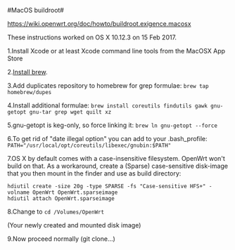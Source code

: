 #MacOS buildroot#

https://wiki.openwrt.org/doc/howto/buildroot.exigence.macosx

These instructions worked on OS X 10.12.3 on 15 Feb 2017.

1.Install Xcode or at least Xcode command line tools from the MacOSX App Store

2.[Install brew](https://brew.sh/).

3.Add duplicates repository to homebrew for grep formulae:
`brew tap homebrew/dupes`

4.Install additional formulae:
`brew install coreutils findutils gawk gnu-getopt gnu-tar grep wget quilt xz`

5.gnu-getopt is keg-only, so force linking it:
`brew ln gnu-getopt --force`

6.To get rid of "date illegal option" you can add to your .bash_profile:
`PATH="/usr/local/opt/coreutils/libexec/gnubin:$PATH"`

7.OS X by default comes with a case-insensitive filesystem. OpenWrt won't build on that. As a workaround, create a (Sparse) case-sensitive disk-image that you then mount in the finder and use as build directory:
```
hdiutil create -size 20g -type SPARSE -fs "Case-sensitive HFS+" -volname OpenWrt OpenWrt.sparseimage
hdiutil attach OpenWrt.sparseimage
```
8.Change to
`cd /Volumes/OpenWrt`

(Your newly created and mounted disk image)

9.Now proceed normally (git clone…)
